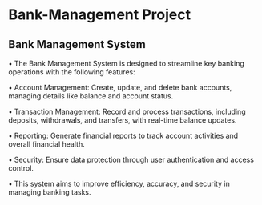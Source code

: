 # Bank-Management Project


## Bank Management System

• The Bank Management System is designed to streamline key banking operations with the following features:

• Account Management: Create, update, and delete bank accounts, managing details like balance and account status.

• Transaction Management: Record and process transactions, including deposits, withdrawals, and transfers, with real-time balance updates.

• Reporting: Generate financial reports to track account activities and overall financial health.

• Security: Ensure data protection through user authentication and access control.

• This system aims to improve efficiency, accuracy, and security in managing banking tasks.
